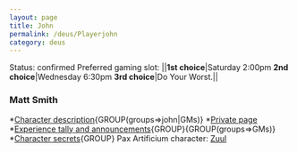 ```yaml
---
layout: page
title: John
permalink: /deus/Playerjohn
category: deus
---
```

Status: confirmed
Preferred gaming slot:
||__1st choice__|Saturday 2:00pm
__2nd choice__|Wednesday 6:30pm
__3rd choice__|Do Your Worst.||
### Matt Smith
*[Character description](CharPublicJohn){GROUP(groups=&gt;john|GMs)}
*[Private page](CharPrivateJohn)
*[Experience tally and announcements](AnnounceJohn){GROUP}{GROUP(groups=&gt;GMs)}
*[Character secrets](CharSecretsJohn){GROUP}
Pax Artificium character: [Zuul](/pax/pcs/zuul.html)

